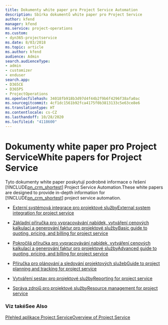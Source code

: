 ```yaml
---
title: Dokumenty white paper pro Project Service Automation
description: Sbírka dokumentů white paper pro Project Service
author: kfend
manager: kfend
ms.service: project-operations
ms.custom:
- dyn365-projectservice
ms.date: 8/03/2018
ms.topic: article
ms.author: kfend
audience: Admin
search.audienceType:
- admin
- customizer
- enduser
search.app:
- D365CE
- D365PS
- ProjectOperations
ms.openlocfilehash: 34018fb918b3d97d4f44b2f9b6f4296f38afa0ac
ms.sourcegitcommit: 4cf1dc1561b92fca4175f0b3813133c5e63ce8e6
ms.translationtype: HT
ms.contentlocale: cs-CZ
ms.lasthandoff: 10/28/2020
ms.locfileid: "4118600"
---
```

# <a name="white-papers-for-project-service"></a><span data-ttu-id="146d2-103">Dokumenty white paper pro Project Service</span><span class="sxs-lookup"><span data-stu-id="146d2-103">White papers for Project Service</span></span>

<span data-ttu-id="146d2-104">Tyto dokumenty white paper poskytují podrobné informace o řešení [!INCLUDE[pn_crm_shortest](../includes/pn-crm-shortest.md)] Project Service Automation.</span><span class="sxs-lookup"><span data-stu-id="146d2-104">These white papers are designed to provide in-depth information for [!INCLUDE[pn_crm_shortest](../includes/pn-crm-shortest.md)] project service automation.</span></span>

-   [<span data-ttu-id="146d2-105">Externí systémová integrace pro projektové služby</span><span class="sxs-lookup"><span data-stu-id="146d2-105">External system integration for project service</span></span>](https://go.microsoft.com/fwlink/?LinkId=825445)

-   [<span data-ttu-id="146d2-106">Základní příručka pro vypracovávání nabídek, vytváření cenových kalkulací a generování faktur pro projektové služby</span><span class="sxs-lookup"><span data-stu-id="146d2-106">Basic guide to quoting, pricing, and billing for project service</span></span>](https://go.microsoft.com/fwlink/?LinkId=825241)

-   [<span data-ttu-id="146d2-107">Pokročilá příručka pro vypracovávání nabídek, vytváření cenových kalkulací a generování faktur pro projektové služby</span><span class="sxs-lookup"><span data-stu-id="146d2-107">Advanced guide to quoting, pricing, and billing for project service</span></span>](https://go.microsoft.com/fwlink/?LinkId=825242)

-   [<span data-ttu-id="146d2-108">Příručka pro plánování a sledování projektových služeb</span><span class="sxs-lookup"><span data-stu-id="146d2-108">Guide to project planning and tracking for project service</span></span>](https://go.microsoft.com/fwlink/?LinkId=825243)

-   [<span data-ttu-id="146d2-109">Vytváření sestav pro projektové služby</span><span class="sxs-lookup"><span data-stu-id="146d2-109">Reporting for project service</span></span>](https://go.microsoft.com/fwlink/?LinkId=825446)

-   [<span data-ttu-id="146d2-110">Správa zdrojů pro projektové služby</span><span class="sxs-lookup"><span data-stu-id="146d2-110">Resource management for project service</span></span>](https://go.microsoft.com/fwlink/?LinkId=825244)

### <a name="see-also"></a><span data-ttu-id="146d2-111">Viz také</span><span class="sxs-lookup"><span data-stu-id="146d2-111">See Also</span></span>
 [<span data-ttu-id="146d2-112">Přehled aplikace Project Service</span><span class="sxs-lookup"><span data-stu-id="146d2-112">Overview of Project Service</span></span>](../psa/overview.md)

